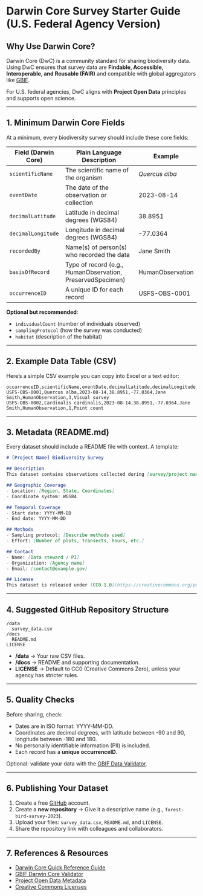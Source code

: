 # Darwin Core Survey Starter Guide (U.S. Federal Agency Version)

## Why Use Darwin Core?
Darwin Core (DwC) is a community standard for sharing biodiversity data. Using DwC ensures that survey data are **Findable, Accessible, Interoperable, and Reusable (FAIR)** and compatible with global aggregators like [GBIF](https://www.gbif.org/).  

For U.S. federal agencies, DwC aligns with **Project Open Data** principles and supports open science.  

---

## 1. Minimum Darwin Core Fields
At a minimum, every biodiversity survey should include these core fields:

| Field (Darwin Core) | Plain Language Description | Example |
|---------------------|----------------------------|---------|
| `scientificName` | The scientific name of the organism | *Quercus alba* |
| `eventDate` | The date of the observation or collection | 2023-08-14 |
| `decimalLatitude` | Latitude in decimal degrees (WGS84) | 38.8951 |
| `decimalLongitude` | Longitude in decimal degrees (WGS84) | -77.0364 |
| `recordedBy` | Name(s) of person(s) who recorded the data | Jane Smith |
| `basisOfRecord` | Type of record (e.g., HumanObservation, PreservedSpecimen) | HumanObservation |
| `occurrenceID` | A unique ID for each record | USFS-OBS-0001 |

**Optional but recommended**:  
- `individualCount` (number of individuals observed)  
- `samplingProtocol` (how the survey was conducted)  
- `habitat` (description of the habitat)  

---

## 2. Example Data Table (CSV)
Here’s a simple CSV example you can copy into Excel or a text editor:  

```csv
occurrenceID,scientificName,eventDate,decimalLatitude,decimalLongitude,recordedBy,basisOfRecord,individualCount,samplingProtocol
USFS-OBS-0001,Quercus alba,2023-08-14,38.8951,-77.0364,Jane Smith,HumanObservation,3,Visual survey
USFS-OBS-0002,Cardinalis cardinalis,2023-08-14,38.8951,-77.0364,Jane Smith,HumanObservation,1,Point count
```

---

## 3. Metadata (README.md)
Every dataset should include a README file with context. A template:  

```markdown
# [Project Name] Biodiversity Survey

## Description
This dataset contains observations collected during [survey/project name]. Data follow the Darwin Core standard to ensure compatibility with global biodiversity databases.

## Geographic Coverage
- Location: [Region, State, Coordinates]
- Coordinate system: WGS84

## Temporal Coverage
- Start date: YYYY-MM-DD
- End date: YYYY-MM-DD

## Methods
- Sampling protocol: [Describe methods used]
- Effort: [Number of plots, transects, hours, etc.]

## Contact
- Name: [Data steward / PI]
- Organization: [Agency name]
- Email: [contact@example.gov]

## License
This dataset is released under [CC0 1.0](https://creativecommons.org/publicdomain/zero/1.0/) (recommended for federal datasets).
```

---

## 4. Suggested GitHub Repository Structure
```
/data
  survey_data.csv
/docs
  README.md
LICENSE
```

- **/data** → Your raw CSV files.  
- **/docs** → README and supporting documentation.  
- **LICENSE** → Default to CC0 (Creative Commons Zero), unless your agency has stricter rules.  

---

## 5. Quality Checks
Before sharing, check:  
- Dates are in ISO format: YYYY-MM-DD.  
- Coordinates are decimal degrees, with latitude between -90 and 90, longitude between -180 and 180.  
- No personally identifiable information (PII) is included.  
- Each record has a **unique occurrenceID**.  

Optional: validate your data with the [GBIF Data Validator](https://www.gbif.org/tools/data-validator).  

---

## 6. Publishing Your Dataset
1. Create a free [GitHub](https://github.com/) account.  
2. Create a **new repository** → Give it a descriptive name (e.g., `forest-bird-survey-2023`).  
3. Upload your files: `survey_data.csv`, `README.md`, and `LICENSE`.  
4. Share the repository link with colleagues and collaborators.  

---

## 7. References & Resources
- [Darwin Core Quick Reference Guide](https://dwc.tdwg.org/terms/)  
- [GBIF Darwin Core Validator](https://www.gbif.org/tools/data-validator)  
- [Project Open Data Metadata](https://project-open-data.cio.gov/metadata/)  
- [Creative Commons Licenses](https://creativecommons.org/share-your-work/)  
